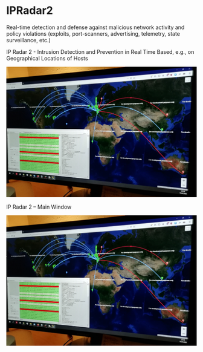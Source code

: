# IPRadar2
Real-time detection and defense against malicious network activity and policy violations (exploits, port-scanners, advertising, telemetry, state surveillance, etc.)

IP Radar 2 - Intrusion Detection and Prevention in Real Time Based, e.g., on Geographical Locations of Hosts

![plot](./img/app2.jpg)

IP Radar 2 – Main Window

![plot](./img/app2.jpg)
